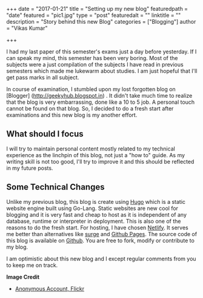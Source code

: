 +++
date = "2017-01-21"
title = "Setting up my new blog"
featuredpath = "date"
featured = "pic1.jpg"
type = "post"
featuredalt = ""
linktitle = ""
description = "Story behind this new Blog"
categories = ["Blogging"]
author = "Vikas Kumar"

+++

I had my last paper of this semester's exams just a day before yesterday. If I can speak my mind, this semester has been very boring. Most of the subjects were a just compilation of the subjects I have read in previous semesters which made me lukewarm about studies. I am just hopeful that I'll get pass marks in all subject. 

In course of examination, I stumbled upon my lost forgotten blog on [Blogger] (http://geekyhub.blogspot.in)  . It didn't take much time to realize that the blog is very embarrassing, done like a 10 to 5 job. A personal touch cannot be found on that blog. So, I decided to do a fresh start after examinations and this new blog is my another effort.

## What should I focus

I will try to maintain personal content mostly related to my technical experience as the linchpin of this blog, not just a "how to" guide. 
As my writing skill is not too good, I'll try to improve it and this should be reflected in my future posts.

## Some Technical Changes

Unlike my previous blog, this blog is create using [Hugo](https://gohugo.io/) which is a static website engine built using Go-Lang. Static websites are new cool for blogging and it is very fast and cheap to host as it is independent of any database, runtime or interpreter in deployment.  This is also one of the reasons to do the fresh start.
For hosting, I have chosen [Netlify](https://www.netlify.com/). It serves me better than alternatives like [surge](http://surge.sh/) and [Github Pages](https://pages.github.com/).
The source code of this blog is available on [Github](https://github.com/vikas-0/GeekyHub). You are free to fork, modify or contribute to my blog.

I am optimistic about this new blog and I except regular comments from you to keep me on track.

**Image Credit**

- [Anonymous Account, Flickr](https://flic.kr/p/7uHYQc)